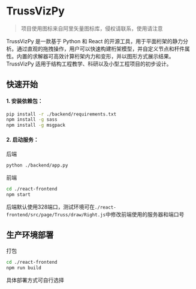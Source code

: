 # TrussVizPy

> 项目使用图标来自阿里矢量图标库，侵权请联系，使用请注意

TrussVizPy 是一款基于 Python 和 React 的开源工具，用于平面桁架的静力分析。通过直观的拖拽操作，用户可以快速构建桁架模型，并自定义节点和杆件属性。内置的求解器可高效计算桁架内力和变形，并以图形方式展示结果。TrussVizPy 适用于结构工程教学、科研以及小型工程项目的初步设计。

## 快速开始

#### 1. 安装依赖包：

```bash
pip install -r ./backend/requirements.txt
npm install -g sass
npm install -g msgpack
```

#### 2. 启动服务：

后端
```bash
python ./backend/app.py
```
前端
```bash
cd ./react-frontend
npm start
```

后端默认使用328端口，测试环境可在`./react-frontend/src/page/Truss/draw/Right.js`中修改前端使用的服务器和端口号

## 生产环境部署

打包

```bash
cd ./react-frontend
npm run build
```

具体部署方式可自行选择


